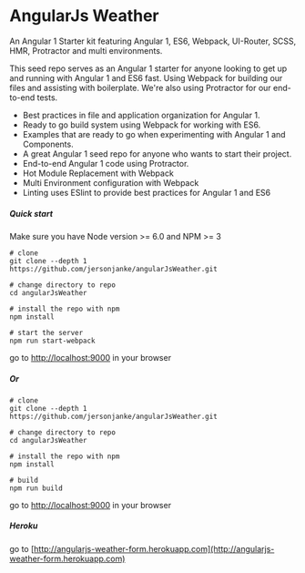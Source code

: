 AngularJs Weather
=============================

An Angular 1 Starter kit featuring Angular 1, ES6, Webpack, UI-Router, SCSS, HMR, Protractor and multi environments.

This seed repo serves as an Angular 1 starter for anyone looking to get up and running with Angular 1 and ES6 fast. Using Webpack for building our files and assisting with boilerplate. We're also using Protractor for our end-to-end tests.

- Best practices in file and application organization for Angular 1.
- Ready to go build system using Webpack for working with ES6.
- Examples that are ready to go when experimenting with Angular 1 and Components.
- A great Angular 1 seed repo for anyone who wants to start their project.
- End-to-end Angular 1 code using Protractor.
- Hot Module Replacement with Webpack
- Multi Environment configuration with Webpack
- Linting uses ESlint to provide best practices for Angular 1 and ES6

##### Quick start

Make sure you have Node version >= 6.0 and NPM >= 3

```
# clone
git clone --depth 1 https://github.com/jersonjanke/angularJsWeather.git

# change directory to repo
cd angularJsWeather

# install the repo with npm
npm install

# start the server
npm run start-webpack

```

go to [http://localhost:9000](http://localhost:9000) in your browser

##### Or

```
# clone
git clone --depth 1 https://github.com/jersonjanke/angularJsWeather.git

# change directory to repo
cd angularJsWeather

# install the repo with npm
npm install

# build
npm run build
```

go to [http://localhost:9000](http://localhost:3000) in your browser

##### Heroku

go to [http://angularjs-weather-form.herokuapp.com](http://angularjs-weather-form.herokuapp.com)

